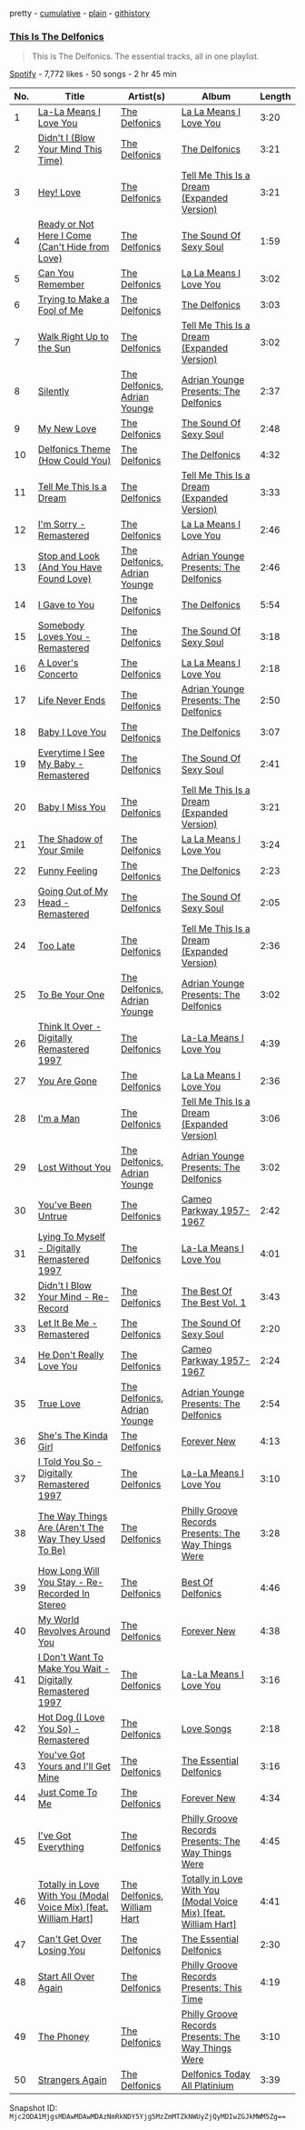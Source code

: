 pretty - [cumulative](/playlists/cumulative/37i9dQZF1DZ06evO47XPI3.md) - [plain](/playlists/plain/37i9dQZF1DZ06evO47XPI3) - [githistory](https://github.githistory.xyz/mackorone/spotify-playlist-archive/blob/main/playlists/plain/37i9dQZF1DZ06evO47XPI3)

### [This Is The Delfonics](https://open.spotify.com/playlist/37i9dQZF1DZ06evO47XPI3)

> This is The Delfonics\. The essential tracks, all in one playlist.

[Spotify](https://open.spotify.com/user/spotify) - 7,772 likes - 50 songs - 2 hr 45 min

| No. | Title | Artist(s) | Album | Length |
|---|---|---|---|---|
| 1 | [La\-La Means I Love You](https://open.spotify.com/track/58CUIzSxNpQUFvTCd8tntH) | [The Delfonics](https://open.spotify.com/artist/6YPRXu1dazGYcSZv4HJEH4) | [La La Means I Love You](https://open.spotify.com/album/2Xj7OXGWSM6JbjJjYUusLR) | 3:20 |
| 2 | [Didn't I \(Blow Your Mind This Time\)](https://open.spotify.com/track/1NeKY4qWsCnhY8fvhwQa7q) | [The Delfonics](https://open.spotify.com/artist/6YPRXu1dazGYcSZv4HJEH4) | [The Delfonics](https://open.spotify.com/album/6Ie6D0KslXxrbkOAr5sbyX) | 3:21 |
| 3 | [Hey! Love](https://open.spotify.com/track/5LVTzrOs7Ban5EpU9XkGSW) | [The Delfonics](https://open.spotify.com/artist/6YPRXu1dazGYcSZv4HJEH4) | [Tell Me This Is a Dream \(Expanded Version\)](https://open.spotify.com/album/2jOEnosh3mYjrVAqPThwdw) | 3:21 |
| 4 | [Ready or Not Here I Come \(Can't Hide from Love\)](https://open.spotify.com/track/5RnlUyTKgmd7V6tXdQcKVK) | [The Delfonics](https://open.spotify.com/artist/6YPRXu1dazGYcSZv4HJEH4) | [The Sound Of Sexy Soul](https://open.spotify.com/album/6KBNPaBdwwrSQPyz1RxRSF) | 1:59 |
| 5 | [Can You Remember](https://open.spotify.com/track/4clRZa3BGHOFS52liFzwxK) | [The Delfonics](https://open.spotify.com/artist/6YPRXu1dazGYcSZv4HJEH4) | [La La Means I Love You](https://open.spotify.com/album/2Xj7OXGWSM6JbjJjYUusLR) | 3:02 |
| 6 | [Trying to Make a Fool of Me](https://open.spotify.com/track/6m0r7WzauxafqK0i2U7Avr) | [The Delfonics](https://open.spotify.com/artist/6YPRXu1dazGYcSZv4HJEH4) | [The Delfonics](https://open.spotify.com/album/6Ie6D0KslXxrbkOAr5sbyX) | 3:03 |
| 7 | [Walk Right Up to the Sun](https://open.spotify.com/track/0YkyLCW2dNHZFRjNbrrwkK) | [The Delfonics](https://open.spotify.com/artist/6YPRXu1dazGYcSZv4HJEH4) | [Tell Me This Is a Dream \(Expanded Version\)](https://open.spotify.com/album/2jOEnosh3mYjrVAqPThwdw) | 3:02 |
| 8 | [Silently](https://open.spotify.com/track/5AaOh9npHduIYXum5x4JwJ) | [The Delfonics](https://open.spotify.com/artist/6YPRXu1dazGYcSZv4HJEH4), [Adrian Younge](https://open.spotify.com/artist/4aMeIY7MkJoZg7O91cmDDd) | [Adrian Younge Presents: The Delfonics](https://open.spotify.com/album/0ZZ5Hj5Ic5V21qpE84MV2M) | 2:37 |
| 9 | [My New Love](https://open.spotify.com/track/0GvFz5xC9ksgz44l7RrCK3) | [The Delfonics](https://open.spotify.com/artist/6YPRXu1dazGYcSZv4HJEH4) | [The Sound Of Sexy Soul](https://open.spotify.com/album/6KBNPaBdwwrSQPyz1RxRSF) | 2:48 |
| 10 | [Delfonics Theme \(How Could You\)](https://open.spotify.com/track/2LukR1MpbneHgRKaqGh06v) | [The Delfonics](https://open.spotify.com/artist/6YPRXu1dazGYcSZv4HJEH4) | [The Delfonics](https://open.spotify.com/album/6Ie6D0KslXxrbkOAr5sbyX) | 4:32 |
| 11 | [Tell Me This Is a Dream](https://open.spotify.com/track/5iJ3TFsnziFusTvu8hM9pL) | [The Delfonics](https://open.spotify.com/artist/6YPRXu1dazGYcSZv4HJEH4) | [Tell Me This Is a Dream \(Expanded Version\)](https://open.spotify.com/album/2jOEnosh3mYjrVAqPThwdw) | 3:33 |
| 12 | [I'm Sorry \- Remastered](https://open.spotify.com/track/1ORONFOMyCcwFVvfHMH2Ky) | [The Delfonics](https://open.spotify.com/artist/6YPRXu1dazGYcSZv4HJEH4) | [La La Means I Love You](https://open.spotify.com/album/2Xj7OXGWSM6JbjJjYUusLR) | 2:46 |
| 13 | [Stop and Look \(And You Have Found Love\)](https://open.spotify.com/track/7LIRioQPVvLgLVdP5qU6AW) | [The Delfonics](https://open.spotify.com/artist/6YPRXu1dazGYcSZv4HJEH4), [Adrian Younge](https://open.spotify.com/artist/4aMeIY7MkJoZg7O91cmDDd) | [Adrian Younge Presents: The Delfonics](https://open.spotify.com/album/0ZZ5Hj5Ic5V21qpE84MV2M) | 2:46 |
| 14 | [I Gave to You](https://open.spotify.com/track/7ni5SnrJnT1QwZe1rcPqhC) | [The Delfonics](https://open.spotify.com/artist/6YPRXu1dazGYcSZv4HJEH4) | [The Delfonics](https://open.spotify.com/album/6Ie6D0KslXxrbkOAr5sbyX) | 5:54 |
| 15 | [Somebody Loves You \- Remastered](https://open.spotify.com/track/7LQlozny7nxRh3ZbtyCKlU) | [The Delfonics](https://open.spotify.com/artist/6YPRXu1dazGYcSZv4HJEH4) | [The Sound Of Sexy Soul](https://open.spotify.com/album/6KBNPaBdwwrSQPyz1RxRSF) | 3:18 |
| 16 | [A Lover's Concerto](https://open.spotify.com/track/6pUW8VjjIQ3LkGxEitcvNx) | [The Delfonics](https://open.spotify.com/artist/6YPRXu1dazGYcSZv4HJEH4) | [La La Means I Love You](https://open.spotify.com/album/2Xj7OXGWSM6JbjJjYUusLR) | 2:18 |
| 17 | [Life Never Ends](https://open.spotify.com/track/7367xyX35DY5U1bgkA467M) | [The Delfonics](https://open.spotify.com/artist/6YPRXu1dazGYcSZv4HJEH4) | [Adrian Younge Presents: The Delfonics](https://open.spotify.com/album/0ZZ5Hj5Ic5V21qpE84MV2M) | 2:50 |
| 18 | [Baby I Love You](https://open.spotify.com/track/2tTdwJOFZY5ofaomvP4WmY) | [The Delfonics](https://open.spotify.com/artist/6YPRXu1dazGYcSZv4HJEH4) | [The Delfonics](https://open.spotify.com/album/6Ie6D0KslXxrbkOAr5sbyX) | 3:07 |
| 19 | [Everytime I See My Baby \- Remastered](https://open.spotify.com/track/3uXHU3yclU5zb26TsooqBy) | [The Delfonics](https://open.spotify.com/artist/6YPRXu1dazGYcSZv4HJEH4) | [The Sound Of Sexy Soul](https://open.spotify.com/album/6KBNPaBdwwrSQPyz1RxRSF) | 2:41 |
| 20 | [Baby I Miss You](https://open.spotify.com/track/1HkAiVdzgttlbrxvgFIlwh) | [The Delfonics](https://open.spotify.com/artist/6YPRXu1dazGYcSZv4HJEH4) | [Tell Me This Is a Dream \(Expanded Version\)](https://open.spotify.com/album/2jOEnosh3mYjrVAqPThwdw) | 3:21 |
| 21 | [The Shadow of Your Smile](https://open.spotify.com/track/76g73QHtKlGFAW2FUSCV0e) | [The Delfonics](https://open.spotify.com/artist/6YPRXu1dazGYcSZv4HJEH4) | [La La Means I Love You](https://open.spotify.com/album/2Xj7OXGWSM6JbjJjYUusLR) | 3:24 |
| 22 | [Funny Feeling](https://open.spotify.com/track/56QIqrLhxb9YiJ2q2UAT2O) | [The Delfonics](https://open.spotify.com/artist/6YPRXu1dazGYcSZv4HJEH4) | [The Delfonics](https://open.spotify.com/album/6Ie6D0KslXxrbkOAr5sbyX) | 2:23 |
| 23 | [Going Out of My Head \- Remastered](https://open.spotify.com/track/3rnqNaoFbupOaGq8Y1Sk6E) | [The Delfonics](https://open.spotify.com/artist/6YPRXu1dazGYcSZv4HJEH4) | [The Sound Of Sexy Soul](https://open.spotify.com/album/6KBNPaBdwwrSQPyz1RxRSF) | 2:05 |
| 24 | [Too Late](https://open.spotify.com/track/3W3IOmKU0sWOpBpWSiCkyH) | [The Delfonics](https://open.spotify.com/artist/6YPRXu1dazGYcSZv4HJEH4) | [Tell Me This Is a Dream \(Expanded Version\)](https://open.spotify.com/album/2jOEnosh3mYjrVAqPThwdw) | 2:36 |
| 25 | [To Be Your One](https://open.spotify.com/track/1pL0uCLYkpG7WjWBTBjrOY) | [The Delfonics](https://open.spotify.com/artist/6YPRXu1dazGYcSZv4HJEH4), [Adrian Younge](https://open.spotify.com/artist/4aMeIY7MkJoZg7O91cmDDd) | [Adrian Younge Presents: The Delfonics](https://open.spotify.com/album/0ZZ5Hj5Ic5V21qpE84MV2M) | 3:02 |
| 26 | [Think It Over \- Digitally Remastered 1997](https://open.spotify.com/track/4OvI7trjELxJHuuNPCjO9R) | [The Delfonics](https://open.spotify.com/artist/6YPRXu1dazGYcSZv4HJEH4) | [La\-La Means I Love You](https://open.spotify.com/album/661re5NCCdkxHaCG3xv8k5) | 4:39 |
| 27 | [You Are Gone](https://open.spotify.com/track/3AkrMid9xl55qnGMlkIXUX) | [The Delfonics](https://open.spotify.com/artist/6YPRXu1dazGYcSZv4HJEH4) | [La La Means I Love You](https://open.spotify.com/album/2Xj7OXGWSM6JbjJjYUusLR) | 2:36 |
| 28 | [I'm a Man](https://open.spotify.com/track/1Z2Grc4FUpayjdq0hgJVvs) | [The Delfonics](https://open.spotify.com/artist/6YPRXu1dazGYcSZv4HJEH4) | [Tell Me This Is a Dream \(Expanded Version\)](https://open.spotify.com/album/2jOEnosh3mYjrVAqPThwdw) | 3:06 |
| 29 | [Lost Without You](https://open.spotify.com/track/5BYhdaZkJaGfDbUmIUb9Kt) | [The Delfonics](https://open.spotify.com/artist/6YPRXu1dazGYcSZv4HJEH4), [Adrian Younge](https://open.spotify.com/artist/4aMeIY7MkJoZg7O91cmDDd) | [Adrian Younge Presents: The Delfonics](https://open.spotify.com/album/0ZZ5Hj5Ic5V21qpE84MV2M) | 3:02 |
| 30 | [You've Been Untrue](https://open.spotify.com/track/4CbNwQ6eB1Zokn6c2JWLBB) | [The Delfonics](https://open.spotify.com/artist/6YPRXu1dazGYcSZv4HJEH4) | [Cameo Parkway 1957\-1967](https://open.spotify.com/album/6TiKOg5gJsYMPYkc42HXvo) | 2:42 |
| 31 | [Lying To Myself \- Digitally Remastered 1997](https://open.spotify.com/track/1wNKxbMVz1l1TLoZclQxKV) | [The Delfonics](https://open.spotify.com/artist/6YPRXu1dazGYcSZv4HJEH4) | [La\-La Means I Love You](https://open.spotify.com/album/661re5NCCdkxHaCG3xv8k5) | 4:01 |
| 32 | [Didn't I Blow Your Mind \- Re\-Record](https://open.spotify.com/track/7hl3HTDS0U9PvMeO1jkOSq) | [The Delfonics](https://open.spotify.com/artist/6YPRXu1dazGYcSZv4HJEH4) | [The Best Of The Best Vol\. 1](https://open.spotify.com/album/1O9s8jH1RC627KYGCw0vJJ) | 3:43 |
| 33 | [Let It Be Me \- Remastered](https://open.spotify.com/track/20RH7gcytQ3cUeP50RjRMB) | [The Delfonics](https://open.spotify.com/artist/6YPRXu1dazGYcSZv4HJEH4) | [The Sound Of Sexy Soul](https://open.spotify.com/album/6KBNPaBdwwrSQPyz1RxRSF) | 2:20 |
| 34 | [He Don't Really Love You](https://open.spotify.com/track/7vLulg0d9DreZngW3SsPvz) | [The Delfonics](https://open.spotify.com/artist/6YPRXu1dazGYcSZv4HJEH4) | [Cameo Parkway 1957\-1967](https://open.spotify.com/album/6TiKOg5gJsYMPYkc42HXvo) | 2:24 |
| 35 | [True Love](https://open.spotify.com/track/5FCXAcyigv2nsBx3TI5Y7Z) | [The Delfonics](https://open.spotify.com/artist/6YPRXu1dazGYcSZv4HJEH4), [Adrian Younge](https://open.spotify.com/artist/4aMeIY7MkJoZg7O91cmDDd) | [Adrian Younge Presents: The Delfonics](https://open.spotify.com/album/0ZZ5Hj5Ic5V21qpE84MV2M) | 2:54 |
| 36 | [She's The Kinda Girl](https://open.spotify.com/track/3QXJsJ9R31nSo6uierSCeE) | [The Delfonics](https://open.spotify.com/artist/6YPRXu1dazGYcSZv4HJEH4) | [Forever New](https://open.spotify.com/album/05OozttCHVJ9OdTRN07dFn) | 4:13 |
| 37 | [I Told You So \- Digitally Remastered 1997](https://open.spotify.com/track/56lTbw4gJtOaLaWYkgBwx1) | [The Delfonics](https://open.spotify.com/artist/6YPRXu1dazGYcSZv4HJEH4) | [La\-La Means I Love You](https://open.spotify.com/album/661re5NCCdkxHaCG3xv8k5) | 3:10 |
| 38 | [The Way Things Are \(Aren't The Way They Used To Be\)](https://open.spotify.com/track/7bMzxxzDoXkMJQiCjv88RU) | [The Delfonics](https://open.spotify.com/artist/6YPRXu1dazGYcSZv4HJEH4) | [Philly Groove Records Presents: The Way Things Were](https://open.spotify.com/album/0v9VmBNpHA23zKo3lbTEIJ) | 3:28 |
| 39 | [How Long Will You Stay \- Re\-Recorded In Stereo](https://open.spotify.com/track/7LVpQBczvJBhkiezh2316d) | [The Delfonics](https://open.spotify.com/artist/6YPRXu1dazGYcSZv4HJEH4) | [Best Of Delfonics](https://open.spotify.com/album/1kiAzVH4ZE4d1xlYnruP8i) | 4:46 |
| 40 | [My World Revolves Around You](https://open.spotify.com/track/1Bb8niOtFuv0M07uCEDpvb) | [The Delfonics](https://open.spotify.com/artist/6YPRXu1dazGYcSZv4HJEH4) | [Forever New](https://open.spotify.com/album/05OozttCHVJ9OdTRN07dFn) | 4:38 |
| 41 | [I Don't Want To Make You Wait \- Digitally Remastered 1997](https://open.spotify.com/track/4rkaHrn9km42iXvanYA0nm) | [The Delfonics](https://open.spotify.com/artist/6YPRXu1dazGYcSZv4HJEH4) | [La\-La Means I Love You](https://open.spotify.com/album/661re5NCCdkxHaCG3xv8k5) | 3:16 |
| 42 | [Hot Dog \(I Love You So\) \- Remastered](https://open.spotify.com/track/7ulFQzcnIDm337xLiQMYx4) | [The Delfonics](https://open.spotify.com/artist/6YPRXu1dazGYcSZv4HJEH4) | [Love Songs](https://open.spotify.com/album/47I69OChJY93PaFpCRhS31) | 2:18 |
| 43 | [You've Got Yours and I'll Get Mine](https://open.spotify.com/track/1kv28lKIdRA2aydk5ZYtW2) | [The Delfonics](https://open.spotify.com/artist/6YPRXu1dazGYcSZv4HJEH4) | [The Essential Delfonics](https://open.spotify.com/album/0yBRZK5b6TmZGJ7sCm23jQ) | 3:16 |
| 44 | [Just Come To Me](https://open.spotify.com/track/2hLyef5hQ0SQPMsQbFbl3Q) | [The Delfonics](https://open.spotify.com/artist/6YPRXu1dazGYcSZv4HJEH4) | [Forever New](https://open.spotify.com/album/05OozttCHVJ9OdTRN07dFn) | 4:34 |
| 45 | [I've Got Everything](https://open.spotify.com/track/1Xe3QCAuTkwQLBbxfQamz3) | [The Delfonics](https://open.spotify.com/artist/6YPRXu1dazGYcSZv4HJEH4) | [Philly Groove Records Presents: The Way Things Were](https://open.spotify.com/album/0v9VmBNpHA23zKo3lbTEIJ) | 4:45 |
| 46 | [Totally in Love With You \(Modal Voice Mix\) \[feat\. William Hart\]](https://open.spotify.com/track/4wqLjjkwhj5rMuLEV1XLjg) | [The Delfonics](https://open.spotify.com/artist/6YPRXu1dazGYcSZv4HJEH4), [William Hart](https://open.spotify.com/artist/2Y3pUok6I8CqV4m9vqQJwH) | [Totally in Love With You \(Modal Voice Mix\) \[feat\. William Hart\]](https://open.spotify.com/album/49a2Z6m6J9fH0PTYuPsDjG) | 4:41 |
| 47 | [Can't Get Over Losing You](https://open.spotify.com/track/7ejLrBSdqORsHcMDCd26RO) | [The Delfonics](https://open.spotify.com/artist/6YPRXu1dazGYcSZv4HJEH4) | [The Essential Delfonics](https://open.spotify.com/album/0yBRZK5b6TmZGJ7sCm23jQ) | 2:30 |
| 48 | [Start All Over Again](https://open.spotify.com/track/3T94VAbOrvsKgXEFsTLEOb) | [The Delfonics](https://open.spotify.com/artist/6YPRXu1dazGYcSZv4HJEH4) | [Philly Groove Records Presents: This Time](https://open.spotify.com/album/4JiEK0vq0RvCZIYB4PdCMs) | 4:19 |
| 49 | [The Phoney](https://open.spotify.com/track/2SQMUwmA8zQ1YPTwwJKr3v) | [The Delfonics](https://open.spotify.com/artist/6YPRXu1dazGYcSZv4HJEH4) | [Philly Groove Records Presents: The Way Things Were](https://open.spotify.com/album/0v9VmBNpHA23zKo3lbTEIJ) | 3:10 |
| 50 | [Strangers Again](https://open.spotify.com/track/2VSjAymZDhKlrnNafNRXMW) | [The Delfonics](https://open.spotify.com/artist/6YPRXu1dazGYcSZv4HJEH4) | [Delfonics Today All Platinium](https://open.spotify.com/album/6b9zCpI3Pu2Gvd2tOSj99U) | 3:39 |

Snapshot ID: `Mjc2ODA1MjgsMDAwMDAwMDAzNmRkNDY5Yjg5MzZmMTZkNWUyZjQyMDIwZGJkMWM5Zg==`
